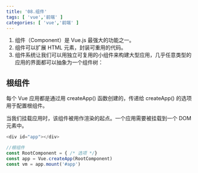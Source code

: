```yaml
---
title: '08.组件'
tags: [ 'vue','前端' ]
categories: [ 'vue','前端' ]
---
```


1. 组件（Component）是 Vue.js 最强大的功能之一。
2. 组件可以扩展 HTML 元素，封装可重用的代码。
3. 组件系统让我们可以用独立可复用的小组件来构建大型应用，几乎任意类型的应用的界面都可以抽象为一个组件树：

## 根组件

每个 Vue 应用都是通过用 createApp() 函数创建的，传递给 createApp() 的选项用于配置根组件。

当我们挂载应用时，该组件被用作渲染的起点。一个应用需要被挂载到一个 DOM 元素中。

```js
<div id="app"></div>

//根组件
const RootComponent = { /* 选项 */}
const app = Vue.createApp(RootComponent)
const vm = app.mount('#app')
```